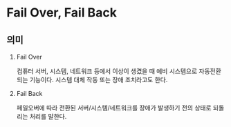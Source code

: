 # Fail Over, Fail Back

## 의미

1. Fail Over
    
     컴퓨터 서버, 시스템, 네트워크 등에서 이상이 생겼을 때 예비 시스템으로 자동전환되는 기능이다. 시스템 대체 작동 또는 장애 조치라고도 한다. 
  
2. Fail Back 
    
    페일오버에 따라 전환된 서버/시스템/네트워크를 장애가 발생하기 전의 상태로 되돌리는 처리를 말한다.